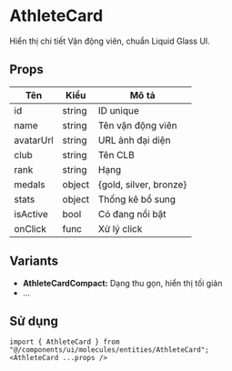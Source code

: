 # AthleteCard

Hiển thị chi tiết Vận động viên, chuẩn Liquid Glass UI.

## Props

| Tên       | Kiểu   | Mô tả                              |
|-----------|--------|-------------------------------------|
| id        | string | ID unique                          |
| name      | string | Tên vận động viên                   |
| avatarUrl | string | URL ảnh đại diện                    |
| club      | string | Tên CLB                             |
| rank      | string | Hạng                                |
| medals    | object | {gold, silver, bronze}              |
| stats     | object | Thống kê bổ sung                    |
| isActive  | bool   | Có đang nổi bật                     |
| onClick   | func   | Xử lý click                         |

## Variants

- **AthleteCardCompact:** Dạng thu gọn, hiển thị tối giản
- ...

## Sử dụng

```tsx
import { AthleteCard } from "@/components/ui/molecules/entities/AthleteCard";
<AthleteCard ...props />
